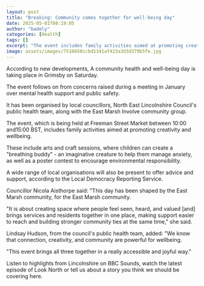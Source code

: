```yaml
---
layout: post
title: "Breaking: Community comes together for well-being day"
date: 2025-05-01T08:19:05
author: "badely"
categories: [Health]
tags: []
excerpt: "The event includes family activities aimed at promoting creativity and well-being."
image: assets/images/7516650ccbd1341af423a3d3d379b5fe.jpg
---
```


According to new developments, A community health and well-being day is taking place in Grimsby on Saturday.

The event follows on from concerns raised during a meeting in January over mental health support and public safety.

It has been organised by local councillors, North East Lincolnshire Council's public health team, along with the East Marsh Involve community group.

The event, which is being held at Freeman Street Market between 10:00 and15:00 BST, includes family activities aimed at promoting creativity and wellbeing.

These include arts and craft sessions, where children can create a "breathing buddy" - an imaginative creature to help them manage anxiety, as well as a poster contest to encourage environmental responsibility. 

A wide range of local organisations will also be present to offer advice and support, according to the Local Democracy Reporting Service.

Councillor Nicola Aisthorpe said: "This day has been shaped by the East Marsh community, for the East Marsh community.

"It is about creating space where people feel seen, heard, and valued [and] brings services and residents together in one place, making support easier to reach and building stronger community ties at the same time," she said.

Lindsay Hudson, from the council's public health team, added: "We know that connection, creativity, and community are powerful for wellbeing. 

"This event brings all three together in a really accessible and joyful way."

Listen to highlights from Lincolnshire on BBC Sounds, watch the latest episode of Look North or tell us about a story you think we should be covering here.

